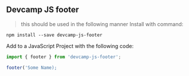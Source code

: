 ## Devcamp JS footer

> this should be used in the following manner
Install with command:

```
npm install --save devcamp-js-footer
```
Add to a JavaScript Project with the following code:

```javascript
import { footer } from 'devcamp-js-footer';

footer('Some Name);
```